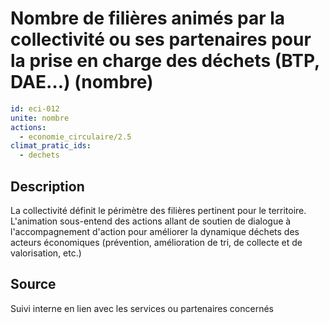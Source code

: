 # Nombre de filières animés par la collectivité ou ses partenaires pour la prise en charge des déchets (BTP, DAE…) (nombre)
```yaml
id: eci-012
unite: nombre
actions:
  - economie_circulaire/2.5
climat_pratic_ids:
  - dechets
```
## Description
La collectivité définit le périmètre des filières pertinent pour le territoire. L'animation sous-entend des actions allant de soutien de dialogue à l'accompagnement d'action pour améliorer la dynamique déchets des acteurs économiques (prévention, amélioration de tri, de collecte et de valorisation, etc.)

## Source
Suivi interne en lien avec les services ou partenaires concernés

